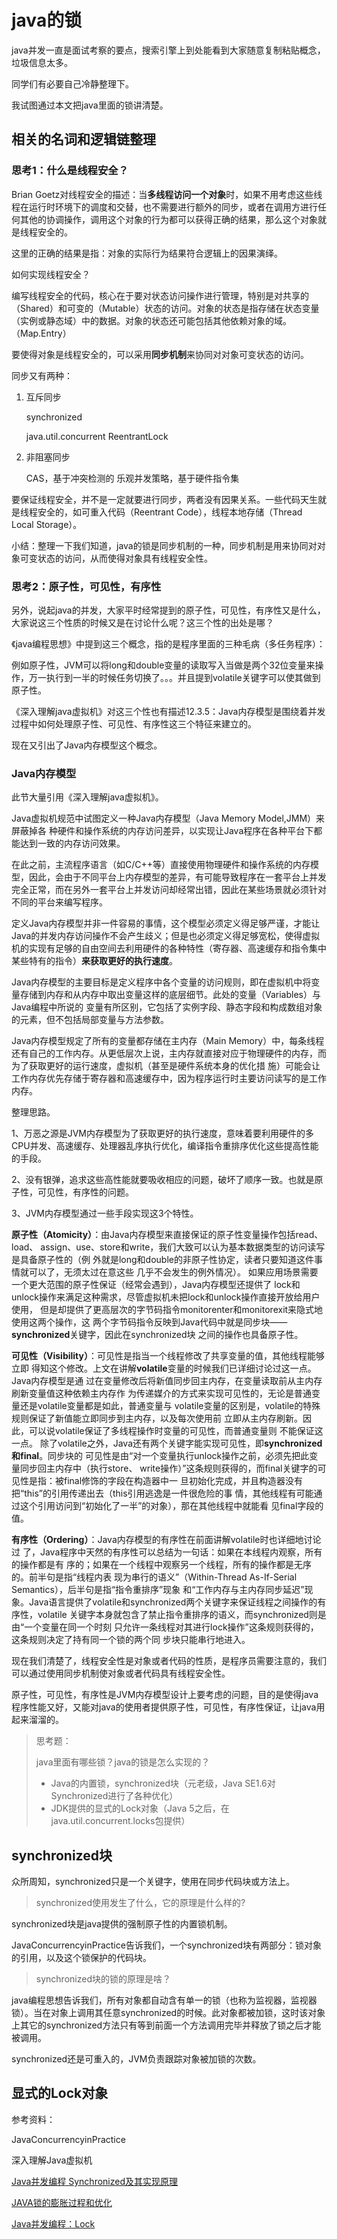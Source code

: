 # java的锁

java并发一直是面试考察的要点，搜索引擎上到处能看到大家随意复制粘贴概念，垃圾信息太多。

同学们有必要自己冷静整理下。

我试图通过本文把java里面的锁讲清楚。

## 相关的名词和逻辑链整理

### 思考1：什么是线程安全？

Brian Goetz对线程安全的描述：当**多线程访问一个对象**时，如果不用考虑这些线程在运行时环境下的调度和交替，也不需要进行额外的同步，或者在调用方进行任何其他的协调操作，调用这个对象的行为都可以获得正确的结果，那么这个对象就是线程安全的。

这里的正确的结果是指：对象的实际行为结果符合逻辑上的因果演绎。

如何实现线程安全？

编写线程安全的代码，核心在于要对状态访问操作进行管理，特别是对共享的（Shared）和可变的（Mutable）状态的访问。对象的状态是指存储在状态变量（实例或静态域）中的数据。对象的状态还可能包括其他依赖对象的域。（Map.Entry）

要使得对象是线程安全的，可以采用**同步机制**来协同对对象可变状态的访问。

同步又有两种：

1. 互斥同步

   synchronized

   java.util.concurrent ReentrantLock

2. 非阻塞同步

   CAS，基于冲突检测的 乐观并发策略，基于硬件指令集

要保证线程安全，并不是一定就要进行同步，两者没有因果关系。一些代码天生就是线程安全的，如可重入代码（Reentrant Code），线程本地存储（Thread Local Storage）。

小结：整理一下我们知道，java的锁是同步机制的一种，同步机制是用来协同对对象可变状态的访问，从而使得对象具有线程安全性。

### 思考2：原子性，可见性，有序性

另外，说起java的并发，大家平时经常提到的原子性，可见性，有序性又是什么，大家说这三个性质的时候又是在讨论什么呢？这三个性的出处是哪？

《java编程思想》中提到这三个概念，指的是程序里面的三种毛病（多任务程序）：

例如原子性，JVM可以将long和double变量的读取写入当做是两个32位变量来操作，万一执行到一半的时候任务切换了。。。并且提到volatile关键字可以使其做到原子性。

《深入理解java虚拟机》对这三个性也有描述12.3.5：Java内存模型是围绕着并发过程中如何处理原子性、可见性、有序性这三个特征来建立的。

现在又引出了Java内存模型这个概念。

### Java内存模型

此节大量引用《深入理解java虚拟机》。

Java虚拟机规范中试图定义一种Java内存模型（Java Memory Model,JMM）来屏蔽掉各 种硬件和操作系统的内存访问差异，以实现让Java程序在各种平台下都能达到一致的内存访问效果。

在此之前，主流程序语言（如C/C++等）直接使用物理硬件和操作系统的内存模型，因此，会由于不同平台上内存模型的差异，有可能导致程序在一套平台上并发完全正常，而在另外一套平台上并发访问却经常出错，因此在某些场景就必须针对不同的平台来编写程序。 

定义Java内存模型并非一件容易的事情，这个模型必须定义得足够严谨，才能让Java的并发内存访问操作不会产生歧义；但是也必须定义得足够宽松，使得虚拟机的实现有足够的自由空间去利用硬件的各种特性（寄存器、高速缓存和指令集中某些特有的指令）**来获取更好的执行速度**。

Java内存模型的主要目标是定义程序中各个变量的访问规则，即在虚拟机中将变量存储到内存和从内存中取出变量这样的底层细节。此处的变量（Variables）与Java编程中所说的 变量有所区别，它包括了实例字段、静态字段和构成数组对象的元素，但不包括局部变量与方法参数。

Java内存模型规定了所有的变量都存储在主内存（Main Memory）中，每条线程还有自己的工作内存。从更低层次上说，主内存就直接对应于物理硬件的内存，而为了获取更好的运行速度，虚拟机（甚至是硬件系统本身的优化措 施）可能会让工作内存优先存储于寄存器和高速缓存中，因为程序运行时主要访问读写的是工作内存。

整理思路。

1、万恶之源是JVM内存模型为了获取更好的执行速度，意味着要利用硬件的多CPU并发、高速缓存、处理器乱序执行优化，编译指令重排序优化这些提高性能的手段。

2、没有银弹，追求这些高性能就要吸收相应的问题，破坏了顺序一致。也就是原子性，可见性，有序性的问题。

3、JVM内存模型通过一些手段实现这3个特性。

**原子性（Atomicity）**：由Java内存模型来直接保证的原子性变量操作包括read、load、 assign、use、store和write，我们大致可以认为基本数据类型的访问读写是具备原子性的（例 外就是long和double的非原子性协定，读者只要知道这件事情就可以了，无须太过在意这些 几乎不会发生的例外情况）。 如果应用场景需要一个更大范围的原子性保证（经常会遇到），Java内存模型还提供了 lock和unlock操作来满足这种需求，尽管虚拟机未把lock和unlock操作直接开放给用户使用， 但是却提供了更高层次的字节码指令monitorenter和monitorexit来隐式地使用这两个操作，这 两个字节码指令反映到Java代码中就是同步块——**synchronized**关键字，因此在synchronized块 之间的操作也具备原子性。 

**可见性（Visibility）**：可见性是指当一个线程修改了共享变量的值，其他线程能够立即 得知这个修改。上文在讲解**volatile**变量的时候我们已详细讨论过这一点。Java内存模型是通 过在变量修改后将新值同步回主内存，在变量读取前从主内存刷新变量值这种依赖主内存作 为传递媒介的方式来实现可见性的，无论是普通变量还是volatile变量都是如此，普通变量与 volatile变量的区别是，volatile的特殊规则保证了新值能立即同步到主内存，以及每次使用前 立即从主内存刷新。因此，可以说volatile保证了多线程操作时变量的可见性，而普通变量则 不能保证这一点。 除了volatile之外，Java还有两个关键字能实现可见性，即**synchronized和final**。同步块的 可见性是由“对一个变量执行unlock操作之前，必须先把此变量同步回主内存中（执行store、 write操作）”这条规则获得的，而final关键字的可见性是指：被final修饰的字段在构造器中一 旦初始化完成，并且构造器没有把“this”的引用传递出去（this引用逃逸是一件很危险的事 情，其他线程有可能通过这个引用访问到“初始化了一半”的对象），那在其他线程中就能看 见final字段的值。

**有序性（Ordering）**：Java内存模型的有序性在前面讲解volatile时也详细地讨论过 了，Java程序中天然的有序性可以总结为一句话：如果在本线程内观察，所有的操作都是有 序的；如果在一个线程中观察另一个线程，所有的操作都是无序的。前半句是指“线程内表 现为串行的语义”（Within-Thread As-If-Serial Semantics），后半句是指“指令重排序”现象 和“工作内存与主内存同步延迟”现象。Java语言提供了volatile和synchronized两个关键字来保证线程之间操作的有序性，volatile 关键字本身就包含了禁止指令重排序的语义，而synchronized则是由“一个变量在同一个时刻 只允许一条线程对其进行lock操作”这条规则获得的，这条规则决定了持有同一个锁的两个同 步块只能串行地进入。 

现在我们清楚了，线程安全性是对象或者代码的性质，是程序员需要注意的，我们可以通过使用同步机制使对象或者代码具有线程安全性。

原子性，可见性，有序性是JVM内存模型设计上要考虑的问题，目的是使得java程序性能又好，又能对java的使用者提供原子性，可见性，有序性保证，让java用起来溜溜的。



> 思考题：
>
> java里面有哪些锁？java的锁是怎么实现的？
>
> - Java的内置锁，synchronized块（元老级，Java SE1.6对Synchronized进行了各种优化）
> - JDK提供的显式的Lock对象（Java 5之后，在java.util.concurrent.locks包提供）

## synchronized块

众所周知，synchronized只是一个关键字，使用在同步代码块或方法上。

> synchronized使用发生了什么，它的原理是什么样的?

synchronized块是java提供的强制原子性的内置锁机制。

JavaConcurrencyinPractice告诉我们，一个synchronized块有两部分：锁对象的引用，以及这个锁保护的代码块。

> synchronized块的锁的原理是啥？

java编程思想告诉我们，所有对象都自动含有单一的锁（也称为监视器，监视器锁）。当在对象上调用其任意synchronized的时候。此对象都被加锁，这时该对象上其它的synchronized方法只有等到前面一个方法调用完毕并释放了锁之后才能被调用。

synchronized还是可重入的，JVM负责跟踪对象被加锁的次数。



## 显式的Lock对象

































参考资料：

JavaConcurrencyinPractice

深入理解Java虚拟机

[Java并发编程 Synchronized及其实现原理](https://www.cnblogs.com/mingyao123/p/7424911.html)

[JAVA锁的膨胀过程和优化](https://www.cnblogs.com/dsj2016/p/5714921.html)

[Java并发编程：Lock](https://www.cnblogs.com/dolphin0520/p/3923167.html)